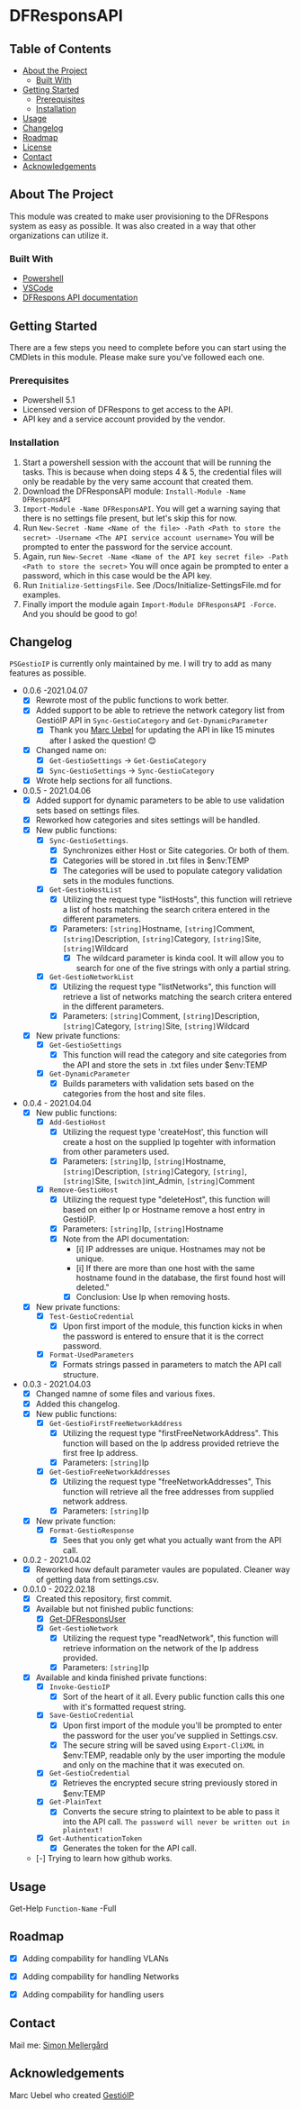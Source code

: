# DFResponsAPI
<!-- TABLE OF CONTENTS -->
## Table of Contents

* [About the Project](#about-the-project)
    * [Built With](#built-with)
* [Getting Started](#getting-started)
    * [Prerequisites](#prerequisites)
    * [Installation](#installation)
* [Usage](#usage)
* [Changelog](#Changelog)
* [Roadmap](#roadmap)
* [License](#license)
* [Contact](#contact)
* [Acknowledgements](#acknowledgements)



<!-- ABOUT THE PROJECT -->
## About The Project
This module was created to make user provisioning to the DFRespons system as easy as possible.
It was also created in a way that other organizations can utilize it.

### Built With

* [Powershell](https://docs.microsoft.com/en-us/powershell/)
* [VSCode](https://code.visualstudio.com/)
* [DFRespons API documentation](https://docs.digitalfox.se/api/)



<!-- GETTING STARTED -->
## Getting Started
There are a few steps you need to complete before you can start using the CMDlets in this module.
Please make sure you've followed each one.

### Prerequisites

* Powershell 5.1
* Licensed version of DFRespons to get access to the API.
* API key and a service account provided by the vendor.

### Installation
1. Start a powershell session with the account that will be running the tasks. This is because when doing steps 4 & 5, the credential files will only be readable by the very same account that created them.
2. Download the DFResponsAPI module: `Install-Module -Name DFResponsAPI`
3. `Import-Module -Name DFResponsAPI`. You will get a warning saying that there is no settings file present, but let's skip this for now.
4. Run `New-Secret -Name <Name of the file> -Path <Path to store the secret> -Username <The API service account username>` You will be prompted to enter the password for the service account.
5. Again, run `New-Secret -Name <Name of the API key secret file> -Path <Path to store the secret>` You will once again be prompted to enter a password, which in this case would be the API key.
6. Run `Initialize-SettingsFile`. See /Docs/Initialize-SettingsFile.md for examples.
7. Finally import the module again `Import-Module DFResponsAPI -Force`. And you should be good to go!

## Changelog

`PSGestioIP` is currently only maintained by me. I will try to add as many features as possible.
- 0.0.6 -2021.04.07
  - [x] Rewrote most of the public functions to work better.
  - [x] Added support to be able to retrieve the network category list from GestióIP API in `Sync-GestioCategory` and `Get-DynamicParameter`
      - [x] Thank you [Marc Uebel](https://github.com/muebel) for updating the API in like 15 minutes after I asked the question! 😊
  - [x] Changed name on:
      - [x] `Get-GestioSettings` -> `Get-GestioCategory`
      - [x] `Sync-GestioSettings` -> `Sync-GestioCategory`
  - [x] Wrote help sections for all functions.
- 0.0.5 - 2021.04.06
  - [x] Added support for dynamic parameters to be able to use validation sets based on settings files.
  - [x] Reworked how categories and sites settings will be handled.
  - [x] New public functions:
      - [x] `Sync-GestioSettings`.
          - [x] Synchronizes either Host or Site categories. Or both of them.
          - [x] Categories will be stored in .txt files in $env:TEMP
          - [x] The categories will be used to populate category validation sets in the modules functions.
      - [x] `Get-GestioHostList`
          - [x] Utilizing the request type "listHosts", this function will retrieve a list of hosts matching the search critera entered in the different parameters.
          - [x] Parameters: `[string]`Hostname, `[string]`Comment, `[string]`Description, `[string]`Category, `[string]`Site, `[string]`Wildcard
              - [x] The wildcard parameter is kinda cool. It will allow you to search for one of the five strings with only a partial string.
      - [x] `Get-GestioNetworkList`
          - [x] Utilizing the request type "listNetworks", this function will retrieve a list of networks matching the search critera entered in the different parameters.
          - [x] Parameters: `[string]`Comment, `[string]`Description, `[string]`Category, `[string]`Site, `[string]`Wildcard
  - [x] New private functions:
      - [x] `Get-GestioSettings`
          - [x] This function will read the category and site categories from the API and store the sets in .txt files under $env:TEMP
      - [x] `Get-DynamicParameter`
          - [x] Builds parameters with validation sets based on the categories from the host and site files.
- 0.0.4 - 2021.04.04
  - [x] New public functions:
      - [x] `Add-GestioHost`
          - [x] Utilizing the request type 'createHost', this function will create a host on the supplied Ip togehter with information from other parameters used.
          - [x] Parameters: `[string]`Ip, `[string]`Hostname, `[string]`Description, `[string]`Category, `[string]`, `[string]`Site, `[switch]`int_Admin, `[string]`Comment
      - [x] `Remove-GestioHost`
          - [x] Utilizing the request type "deleteHost", this function will based on either Ip or Hostname remove a host entry in GestióIP.
          - [x] Parameters: `[string]`Ip, `[string]`Hostname
          - [x] Note from the API documentation: 
              - [i] IP addresses are unique. Hostnames may not be unique.
              - [i] If there are more than one host with the same hostname found in the database, the first found host will deleted."
              - [x] Conclusion: Use Ip when removing hosts.
  - [x] New private functions:
      - [x] `Test-GestioCredential`
          - [x] Upon first import of the module, this function kicks in when the password is entered to ensure that it is the correct password.
      - [x] `Format-UsedParameters`
          - [x] Formats strings passed in parameters to match the API call structure.
- 0.0.3 - 2021.04.03
  - [x] Changed namne of some files and various fixes.
  - [x] Added this changelog.
  - [x] New public functions:
      - [x] `Get-GestioFirstFreeNetworkAddress`
          - [x] Utilizing the request type "firstFreeNetworkAddress". This function will based on the Ip address provided retrieve the first free Ip address.
          - [x] Parameters: `[string]`Ip
      - [x] `Get-GestioFreeNetworkAddresses`
          - [x] Utilizing the request type "freeNetworkAddresses", This function will retrieve all the free addresses from supplied network address.
          - [x] Parameters: `[string]`Ip
  - [x] New private function:
      - [x] `Format-GestioResponse`
          - [x] Sees that you only get what you actually want from the API call.
- 0.0.2 - 2021.04.02
  - [x] Reworked how default parameter vaules are populated. Cleaner way of getting data from settings.csv.
- 0.0.1.0 - 2022.02.18
  - [x] Created this repository, first commit.
  - [x] Available but not finished public functions:
      - [x] [Get-DFResponsUser](Docs/Get-DFResponsUser.md)
      - [x] `Get-GestioNetwork`
          - [x] Utilizing the request type "readNetwork", this function will retrieve information on the network of the Ip address provided.
          - [x] Parameters: `[string]`Ip
  - [x] Available and kinda finished private functions:
      - [x] `Invoke-GestioIP`
          - [x] Sort of the heart of it all. Every public function calls this one with it's formatted request string.
      - [x] `Save-GestioCredential`
          - [x] Upon first import of the module you'll be prompted to enter the password for the user you've supplied in Settings.csv.
          - [x] The secure string will be saved using `Export-CliXML` in $env:TEMP, readable only by the user importing the module and only on the machine that it was executed on.
      - [x] `Get-GestioCredential`
          - [x] Retrieves the encrypted secure string previously stored in $env:TEMP
      - [x] `Get-PlainText`
          - [x] Converts the secure string to plaintext to be able to pass it into the API call. `The password will never be written out in plaintext!`
      - [x] `Get-AuthenticationToken`
          - [x] Generates the token for the API call.
  - [-] Trying to learn how github works.

<!-- USAGE EXAMPLES -->
## Usage

Get-Help `Function-Name` -Full


<!-- ROADMAP -->
## Roadmap

 - [x] Adding compability for handling VLANs

 - [x] Adding compability for handling Networks

 - [x] Adding compability for handling users


<!-- CONTACT -->
## Contact

Mail me: [Simon Mellergård](mailto:simon.mellergardh@gmail.com)


<!-- ACKNOWLEDGEMENTS -->
## Acknowledgements
Marc Uebel who created [GestióIP](https://gestioip.net)